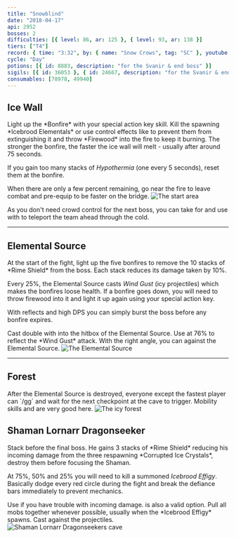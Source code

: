 ```yaml
---
title: "Snowblind"
date: "2018-04-17"
api: 2952
bosses: 2
difficulties: [{ level: 86, ar: 125 }, { level: 93, ar: 138 }]
tiers: ["T4"]
record: { time: "3:32", by: { name: "Snow Crows", tag: "SC" }, youtube: [{ id: "vvW8-vlCAjI", name: "Yui", specialization: "Chronomancer" }, { id: "5rJTZVRhEqQ", name: "Derpy", specialization: "Tempest" }, { id: "WKvibVHOjsY", name: "Roul", specialization: "Daredevil" }, { id: "5OW6VHot8WQ", name: "Cheezy", specialization: "Druid" }]}
cycle: "Day"
potions: [{ id: 8883, description: "for the Svanir & end boss" }]
sigils: [{ id: 36053 }, { id: 24667, description: "for the Svanir & end boss" }]
consumables: [78978, 49940]
---
```


## Ice Wall <Item id="8883" text="false"/><Item id="24667" text="false"/>

<Grid>
<Column>
Light up the *Bonfire* with your special action key skill. Kill the spawning *Icebrood Elementals* or use control effects like <Control name="pull"/> to prevent them from extinguishing it and throw *Firewood* into the fire to keep it burning. The stronger the bonfire, the faster the ice wall will melt - usually after around 75 seconds.

If you gain too many stacks of _Hypothermia_ (one every 5 seconds), reset them at the bonfire.

When there are only a few percent remaining, go near the fire to leave combat and pre-equip <Item id="49940"/> to be faster on the bridge.
</Column>
<Column width="6" compact>
<Image src="./images/the_start_area.jpg" title="The start area" compact/>
</Column>
</Grid>

<Tips>
    <Tip specialization="chronomancer">As you don't need crowd control for the next boss, you can take <Skill id="10311"/> for <Boon name="quickness"/> and use <Skill id="10197"/> with <Skill id="10200"/> to teleport the team ahead through the cold.</Tip>
</Tips>

---

## <Boss/> Elemental Source <Item id="8885" text="false"/><Item id="24661" text="false"/>

<Grid>
<Column>
At the start of the fight, light up the five bonfires to remove the 10 stacks of *Rime Shield* from the boss. Each stack reduces its damage taken by 10%.

Every 25%, the Elemental Source casts _Wind Gust_ (icy projectiles) which makes the bonfires loose health. If a bonfire goes down, you will need to throw firewood into it and light it up again using your special action key.

With reflects and high DPS you can simply burst the boss before any bonfire expires.
</Column>

<Column>
<Tips>
    <Tip specialization="chronomancer">Cast double <Skill id="10302"/> with <Skill id="29830"/> into the hitbox of the Elemental Source.</Tip>
    <Tip specialization="spellbreaker">Use <Skill id="45333"/> at 76% to reflect the *Wind Gust* attack.</Tip>
    <Tip specialization="elementalist">With the right angle, you can <Skill id="5697"/> against the Elemental Source.</Tip>
</Tips>
</Column>
</Grid>

<Image src="./images/the_elemental_source.jpg" title="The Elemental Source"/>

---

## Forest <Item id="8883" text="false"/><Item id="24667" text="false"/>

<Grid>
<Column>
After the Elemental Source is destroyed, everyone except the fastest player can `/gg` and wait for the next checkpoint at the cave to trigger. Mobility skills and <Item id="49940"/> are very good here.
</Column>
<Column width="5" compact>
    <Image src="./images/the_icy_forest.jpg" title="The icy forest" compact/>
</Column>
</Grid>

## <Boss red/> Shaman Lornarr Dragonseeker <Item id="8883" text="false"/><Item id="24667" text="false"/>

<Grid>
<Column>
Stack <Boon name="might"/> before the final boss. He gains 3 stacks of *Rime Shield* reducing his incoming damage from the three respawning *Corrupted Ice Crystals*, destroy them before focusing the Shaman.

At 75%, 50% and 25% you will need to kill a summoned _Icebrood Effigy_. Basically dodge every red circle during the fight and break the defiance bars immediately to prevent mechanics.
</Column>

<Column>
<Tips>
    <Tip specialization="chronomancer">Use <Skill id="29526"/> if you have trouble with incoming damage. <Skill id="10302"/> is also a valid option.    
        Pull all mobs together <Skill id="10363"/> whenever possible, usually when the *Icebrood Effigy* spawns.</Tip>
    <Tip specialization="druid">Cast <Skill id="31496"/> against the projectiles.</Tip>
</Tips>
</Column>
</Grid>

<Image src="./images/shaman_lornarr_dragonseeker.jpg" title="Shaman Lornarr Dragonseekers cave"/>
